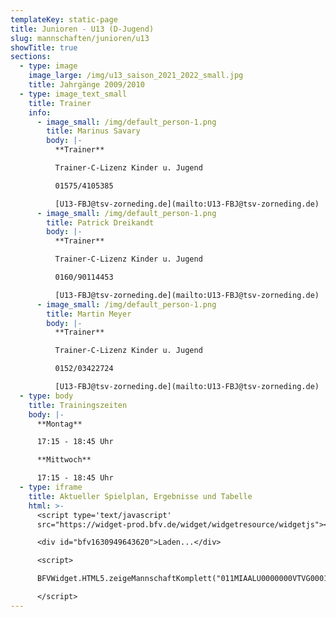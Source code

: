 ```yaml
---
templateKey: static-page
title: Junioren - U13 (D-Jugend)
slug: mannschaften/junioren/u13
showTitle: true
sections:
  - type: image
    image_large: /img/u13_saison_2021_2022_small.jpg
    title: Jahrgänge 2009/2010
  - type: image_text_small
    title: Trainer
    info:
      - image_small: /img/default_person-1.png
        title: Marinus Savary
        body: |-
          **Trainer**

          Trainer-C-Lizenz Kinder u. Jugend

          01575/4105385

          [U13-FBJ@tsv-zorneding.de](mailto:U13-FBJ@tsv-zorneding.de)
      - image_small: /img/default_person-1.png
        title: Patrick Dreikandt
        body: |-
          **Trainer**

          Trainer-C-Lizenz Kinder u. Jugend

          0160/90114453

          [U13-FBJ@tsv-zorneding.de](mailto:U13-FBJ@tsv-zorneding.de)
      - image_small: /img/default_person-1.png
        title: Martin Meyer
        body: |-
          **Trainer**

          Trainer-C-Lizenz Kinder u. Jugend

          0152/03422724

          [U13-FBJ@tsv-zorneding.de](mailto:U13-FBJ@tsv-zorneding.de)
  - type: body
    title: Trainingszeiten
    body: |-
      **Montag**

      17:15 - 18:45 Uhr

      **Mittwoch**

      17:15 - 18:45 Uhr
  - type: iframe
    title: Aktueller Spielplan, Ergebnisse und Tabelle
    html: >-
      <script type='text/javascript'
      src="https://widget-prod.bfv.de/widget/widgetresource/widgetjs"></script>

      <div id="bfv1630949643620">Laden...</div>

      <script>

      BFVWidget.HTML5.zeigeMannschaftKomplett("011MIAALU0000000VTVG0001VTR8C1K7", "bfv1630949643620", { height: "800", width: "350", selectedTab:BFVWidget.HTML5.mannschaftTabs.spiele, colorResults: "undefined" , colorNav: "undefined" , colorClubName : "undefined" , backgroundNav: "undefined"});

      </script>
---
```

